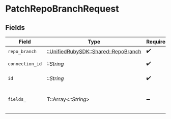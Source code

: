 # PatchRepoBranchRequest


## Fields

| Field                                                                     | Type                                                                      | Required                                                                  | Description                                                               |
| ------------------------------------------------------------------------- | ------------------------------------------------------------------------- | ------------------------------------------------------------------------- | ------------------------------------------------------------------------- |
| `repo_branch`                                                             | [::UnifiedRubySDK::Shared::RepoBranch](../../models/shared/repobranch.md) | :heavy_check_mark:                                                        | N/A                                                                       |
| `connection_id`                                                           | *::String*                                                                | :heavy_check_mark:                                                        | ID of the connection                                                      |
| `id`                                                                      | *::String*                                                                | :heavy_check_mark:                                                        | ID of the Branch                                                          |
| `fields_`                                                                 | T::Array<*::String*>                                                      | :heavy_minus_sign:                                                        | Comma-delimited fields to return                                          |